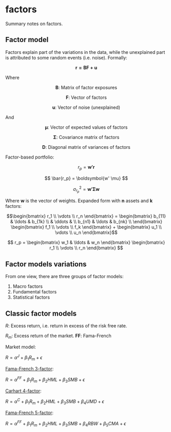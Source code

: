 # factors
Summary notes on factors.

## Factor model

Factors explain part of the variations in the data, while the unexplained part is attributed to some random events (i.e. noise). Formally:

$${ \boldsymbol{r = BF + u}}$$

Where

$$\boldsymbol{B} \text{: Matrix of factor exposures} $$

$$\boldsymbol{F} \text{: Vector of factors} $$

$$\boldsymbol{u} \text{: Vector of noise (unexplained) } $$


And

$$\boldsymbol{\mu} \text{: Vector of expected values of factors} $$

$$\boldsymbol{\Sigma} \text{: Covariance matrix of factors}$$

$$\boldsymbol{D} \text{: Diagonal matrix of variances of factors}$$



Factor-based portfolio:

$${ r_p = \boldsymbol{w' r} }$$

$$
\bar{r_p} = \boldsymbol{w' \mu}
$$

$$
\sigma_{r_p}^2 = \boldsymbol{w' \Sigma w}
$$


Where $\boldsymbol{w}$ is the vector of weights. Expanded form with __n__ assets and __k__ factors:

$$\begin{bmatrix} 
  r_1 \\
  \vdots \\
  r_n   
\end{bmatrix} =
\begin{bmatrix} 
  b_{11} & \ldots & b_{1k} \\
  & \ddots & \\
  b_{n1} & \ldots & b_{nk} \\  
\end{bmatrix} 
\begin{bmatrix} 
  f_1 \\
  \vdots \\
  f_k   
\end{bmatrix} + 
\begin{bmatrix} 
  u_1 \\
  \vdots \\
  u_n
\end{bmatrix}$$

$$
r_p = 
\begin{bmatrix} w_1 & \ldots & w_n \end{bmatrix}
\begin{bmatrix} 
  r_1 \\
  \vdots \\
  r_n   
\end{bmatrix}
$$


## Factor models variations


From one view, there are three groups of factor models:

1. Macro factors
2. Fundamental factors
3. Statistical factors


## Classic factor models


$R$: Excess return, i.e. return in excess of the risk free rate.

$R_m$: Excess return of the market.
__FF__: Fama-French 

Market model: 

${R =\alpha^{J} + {\beta_1}{R_m} + \epsilon}$ 


[Fama-French 3-factor](https://mba.tuck.dartmouth.edu/pages/faculty/ken.french/Data_Library/f-f_factors.html): 

${R =\alpha^{FF} + {\beta_1}{R_m} + {\beta_2}{HML} + {\beta_3}{SMB} + \epsilon}$ 


[Carhart 4-factor](https://en.wikipedia.org/wiki/Carhart_four-factor_model): 

${R =\alpha^{C} + {\beta_1}{R_m} + {\beta_2}{HML} + {\beta_3}{SMB} + {\beta_4}{UMD} + \epsilon}$ 


[Fama-French 5-factor](https://mba.tuck.dartmouth.edu/pages/faculty/ken.french/Data_Library/f-f_5_factors_2x3.html): 

${R =\alpha^{FF} + {\beta_1}{R_m} + {\beta_2}{HML} + {\beta_3}{SMB} + {\beta_4}{RBW} + {\beta_5}{CMA} + \epsilon}$ 

